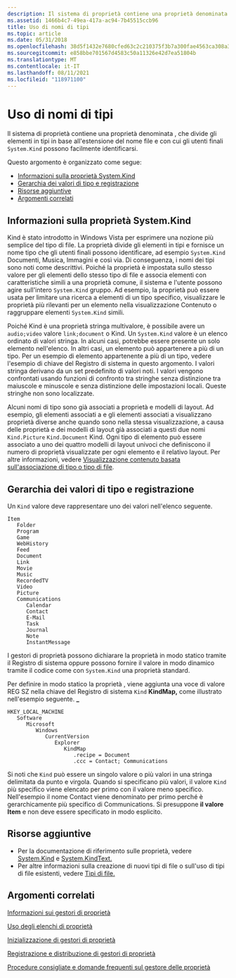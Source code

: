 ```yaml
---
description: Il sistema di proprietà contiene una proprietà denominata System.Kind, che divide gli elementi in tipi in base all'estensione del nome file e con cui gli utenti finali possono facilmente identificarsi.
ms.assetid: 1466b4c7-49ea-417a-ac94-7b45515ccb96
title: Uso di nomi di tipi
ms.topic: article
ms.date: 05/31/2018
ms.openlocfilehash: 38d5f1432e7680cfed63c2c210375f3b7a300fae4563ca308a3b25b8751fb139
ms.sourcegitcommit: e858bbe701567d4583c50a11326e42d7ea51804b
ms.translationtype: MT
ms.contentlocale: it-IT
ms.lasthandoff: 08/11/2021
ms.locfileid: "118971100"
---
```

# <a name="using-kind-names"></a>Uso di nomi di tipi

Il sistema di proprietà contiene una proprietà denominata , che divide gli elementi in tipi in base all'estensione del nome file e con cui gli utenti finali `System.Kind` possono facilmente identificarsi.

Questo argomento è organizzato come segue:

-   [Informazioni sulla proprietà System.Kind](#about-the-systemkind-property)
-   [Gerarchia dei valori di tipo e registrazione](#kind-value-hierarchy-and-registration)
-   [Risorse aggiuntive](#additional-resources)
-   [Argomenti correlati](#related-topics)

## <a name="about-the-systemkind-property"></a>Informazioni sulla proprietà System.Kind

Kind è stato introdotto in Windows Vista per esprimere una nozione più semplice del tipo di file. La proprietà divide gli elementi in tipi e fornisce un nome tipo che gli utenti finali possono identificare, ad esempio `System.Kind` Documenti, Musica, Immagini e così via. Di conseguenza, i nomi dei tipi sono noti come descrittivi. Poiché la proprietà è impostata sullo stesso valore per gli elementi dello stesso tipo di file e associa elementi con caratteristiche simili a una proprietà comune, il sistema e l'utente possono agire sull'intero `System.Kind` gruppo. Ad esempio, la proprietà può essere usata per limitare una ricerca a elementi di un tipo specifico, visualizzare le proprietà più rilevanti per un elemento nella visualizzazione Contenuto o raggruppare elementi `System.Kind` simili.

Poiché Kind è una proprietà stringa multivalore, è possibile avere un `audio;video` valore `link;document` o Kind. Un `System.Kind` valore è un elenco ordinato di valori stringa. In alcuni casi, potrebbe essere presente un solo elemento nell'elenco. In altri casi, un elemento può appartenere a più di un tipo. Per un esempio di elemento appartenente a più di un tipo, vedere l'esempio di chiave del Registro di sistema in questo argomento. I valori stringa derivano da un set predefinito di valori noti. I valori vengono confrontati usando funzioni di confronto tra stringhe senza distinzione tra maiuscole e minuscole e senza distinzione delle impostazioni locali. Queste stringhe non sono localizzate.

Alcuni nomi di tipo sono già associati a proprietà e modelli di layout. Ad esempio, gli elementi associati a e gli elementi associati a visualizzano proprietà diverse anche quando sono nella stessa visualizzazione, a causa delle proprietà e dei modelli di layout già associati a questi due nomi `Kind.Picture` `Kind.Document` Kind. Ogni tipo di elemento può essere associato a uno dei quattro modelli di layout univoci che definiscono il numero di proprietà visualizzate per ogni elemento e il relativo layout. Per altre informazioni, vedere [Visualizzazione contenuto basata sull'associazione di tipo o tipo di file](/previous-versions/windows/desktop/legacy/ee330739(v=vs.85)).

## <a name="kind-value-hierarchy-and-registration"></a>Gerarchia dei valori di tipo e registrazione

Un `Kind` valore deve rappresentare uno dei valori nell'elenco seguente.

```
Item
   Folder
   Program
   Game
   WebHistory
   Feed
   Document
   Link
   Movie
   Music
   RecordedTV
   Video
   Picture
   Communications
      Calendar
      Contact
      E-Mail
      Task
      Journal
      Note
      InstantMessage
```

I gestori di proprietà possono dichiarare la proprietà in modo statico tramite il Registro di sistema oppure possono fornire il valore in modo dinamico tramite il codice come con `System.Kind` una proprietà standard.

Per definire in modo statico la proprietà , viene aggiunta una voce di valore REG SZ nella chiave del Registro di sistema `Kind` **KindMap,** come illustrato nell'esempio seguente. **\_**

```
HKEY_LOCAL_MACHINE
   Software
      Microsoft
         Windows
            CurrentVersion
               Explorer
                  KindMap
                     .recipe = Document
                     .ccc = Contact; Communications
```

Si noti che `Kind` può essere un singolo valore o più valori in una stringa delimitata da punto e virgola. Quando si specificano più valori, il valore `Kind` più specifico viene elencato per primo con il valore meno specifico. Nell'esempio il nome Contact viene denominato per primo perché è gerarchicamente più specifico di Communications. Si presuppone **il valore Item** e non deve essere specificato in modo esplicito.

## <a name="additional-resources"></a>Risorse aggiuntive

-   Per la documentazione di riferimento sulle proprietà, vedere [System.Kind](./props-system-kind.md) e [System.KindText.](./props-system-kindtext.md)
-   Per altre informazioni sulla creazione di nuovi tipi di file o sull'uso di tipi di file esistenti, vedere [Tipi di file.](../shell/fa-file-types.md)

## <a name="related-topics"></a>Argomenti correlati

<dl> <dt>

[Informazioni sui gestori di proprietà](./building-property-handlers-properties.md)
</dt> <dt>

[Uso degli elenchi di proprietà](./building-property-handlers-property-lists.md)
</dt> <dt>

[Inizializzazione di gestori di proprietà](./building-property-handlers-property-handlers.md)
</dt> <dt>

[Registrazione e distribuzione di gestori di proprietà](./prophand-reg-dist.md)
</dt> <dt>

[Procedure consigliate e domande frequenti sul gestore delle proprietà](./prophand-bestprac-faq.yml)
</dt> </dl>

 

 

